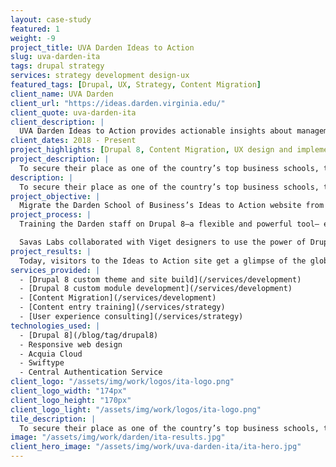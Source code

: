 ```yaml
---
layout: case-study
featured: 1
weight: -9
project_title: UVA Darden Ideas to Action
slug: uva-darden-ita
tags: drupal strategy
services: strategy development design-ux
featured_tags: [Drupal, UX, Strategy, Content Migration]
client_name: UVA Darden
client_url: "https://ideas.darden.virginia.edu/"
client_quote: uva-darden-ita
client_description: |
  UVA Darden Ideas to Action provides actionable insights about management and leadership from the University of Virginia Darden School of Business. Connecting readers with leading research and the latest thinking from the School’s faculty and other experts, Ideas to Action presents accessible and relevant ideas for modern global leaders who see an active and responsible role for business in society.
client_dates: 2018 - Present
project_highlights: [Drupal 8, Content Migration, UX design and implementation, Client Training]
project_description: |
  To secure their place as one of the country’s top business schools, the Darden School of Business sought to redesign and rebuild their web properties in Drupal 8. Partnering closely with peer agency Viget on design, Savas Labs consulted throughout the design process and engineered the new Drupal 8 site.
description: |
  To secure their place as one of the country’s top business schools, the Darden School of Business sought to redesign and rebuild their web properties in Drupal 8. Partnering closely with peer agency Viget on design, Savas Labs consulted throughout the design process and engineered the new Drupal 8 site.
project_objective: |
  Migrate the Darden School of Business’s Ideas to Action website from Wordpress to Drupal, greatly enhancing content usability and performance. We provided content editors (new to Drupal 8) with a powerful ability to create unique content by creating an intuitive CMS publishing user experience, empowering them to create dynamic, engaging content in a more efficient, streamlined manner.
project_process: |
  Training the Darden staff on Drupal 8—a flexible and powerful tool— efficiently and effectively by integrating Viget’s front end code into Drupal, which involves taking their static templates and translating them into Twig, Drupal’s templating language, enabling the templates to be dynamic with changing content. Then, configure the Drupal backend to pass us data in the proper format and output on the pages properly on the frontend.

  Savas Labs collaborated with Viget designers to use the power of Drupal 8, providing a slick content management interface, custom entities to fulfill the client’s needs, and a responsive user experience.
project_results: |
  Today, visitors to the Ideas to Action site get a glimpse of the global business thought-leader that Darden has become through the improved content structure and user experience. Both average site sessions and email submissions have increased since the launch of the ultra-performant, new site experience.
services_provided: |
  - [Drupal 8 custom theme and site build](/services/development)
  - [Drupal 8 custom module development](/services/development)
  - [Content Migration](/services/development)
  - [Content entry training](/services/strategy)
  - [User experience consulting](/services/strategy)
technologies_used: |
  - [Drupal 8](/blog/tag/drupal8)
  - Responsive web design
  - Acquia Cloud
  - Swiftype
  - Central Authentication Service
client_logo: "/assets/img/work/logos/ita-logo.png"
client_logo_width: "174px"
client_logo_height: "170px"
client_logo_light: "/assets/img/work/logos/ita-logo.png"
tile_description: |
  To secure their place as one of the country’s top business schools, the Darden School of Business sought to redesign and rebuild their web properties in Drupal 8.
image: "/assets/img/work/darden/ita-results.jpg"
client_hero_image: "/assets/img/work/uva-darden-ita/ita-hero.jpg"
---
```

